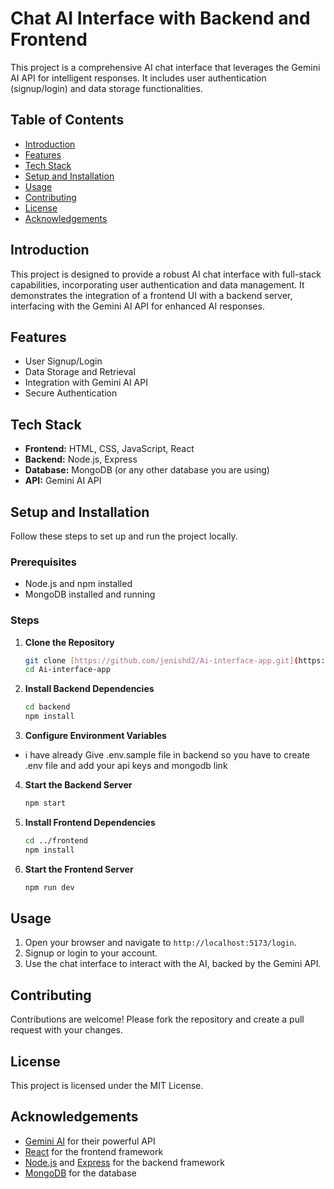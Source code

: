 # Chat AI Interface with Backend and Frontend

This project is a comprehensive AI chat interface that leverages the Gemini AI API for intelligent responses. It includes user authentication (signup/login) and data storage functionalities.

## Table of Contents

- [Introduction](#introduction)
- [Features](#features)
- [Tech Stack](#tech-stack)
- [Setup and Installation](#setup-and-installation)
- [Usage](#usage)
- [Contributing](#contributing)
- [License](#license)
- [Acknowledgements](#acknowledgements)

## Introduction

This project is designed to provide a robust AI chat interface with full-stack capabilities, incorporating user authentication and data management. It demonstrates the integration of a frontend UI with a backend server, interfacing with the Gemini AI API for enhanced AI responses.

## Features

- User Signup/Login
- Data Storage and Retrieval
- Integration with Gemini AI API
- Secure Authentication

## Tech Stack

- **Frontend:** HTML, CSS, JavaScript, React
- **Backend:** Node.js, Express
- **Database:** MongoDB (or any other database you are using)
- **API:** Gemini AI API

## Setup and Installation

Follow these steps to set up and run the project locally.

### Prerequisites

- Node.js and npm installed
- MongoDB installed and running

### Steps

1. **Clone the Repository**

    ```bash
    git clone [https://github.com/jenishd2/Ai-interface-app.git](https://github.com/jenishd2/Ai-interface-app.git)
    cd Ai-interface-app
    ```

2. **Install Backend Dependencies**

    ```bash
    cd backend
    npm install
    ```

3. **Configure Environment Variables**

- i have already Give .env.sample file in backend so you have to create .env file and add your api keys and mongodb link

4. **Start the Backend Server**

    ```bash
    npm start
    ```

5. **Install Frontend Dependencies**

    ```bash
    cd ../frontend
    npm install
    ```
6. **Start the Frontend Server**

    ```bash
    npm run dev
    ```

## Usage

1. Open your browser and navigate to `http://localhost:5173/login`.
2. Signup or login to your account.
3. Use the chat interface to interact with the AI, backed by the Gemini API.

## Contributing

Contributions are welcome! Please fork the repository and create a pull request with your changes.

## License

This project is licensed under the MIT License.

## Acknowledgements

- [Gemini AI](https://www.gemini.com) for their powerful API
- [React](https://reactjs.org) for the frontend framework
- [Node.js](https://nodejs.org) and [Express](https://expressjs.com) for the backend framework
- [MongoDB](https://www.mongodb.com) for the database
